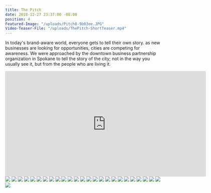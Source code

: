 ```yaml
---
title: The Pitch
date: 2018-12-27 23:37:00 -08:00
position: 4
Featured-Image: "/uploads/Pitch8-9b03ee.JPG"
Video-Teaser-File: "/uploads/ThePitch-ShortTeaser.mp4"
---
```


In today's brand-aware world, everyone gets to tell their own story. as new businesses are looking for opportunities, cities are competing for awareness. We were approached by the downtown business partnership organization in Spokane to tell the story of the city; not in the way you usually see it, but from the people who are living it. 

<iframe src="https://player.vimeo.com/video/252648997" width="640" height="337" frameborder="0" allowfullscreen></iframe>

<div class="gallery" data-columns="3">
<img src="/uploads/FactoryTown-Spokane-Pitch-VideoStills1001.png" />
<img src="/uploads/FactoryTown-Spokane-Pitch-VideoStills1002.png" />
<img src="/uploads/FactoryTown-Spokane-Pitch-VideoStills1003.png" />
<img src="/uploads/FactoryTown-Spokane-Pitch-VideoStills1004.png" />
<img src="/uploads/FactoryTown-Spokane-Pitch-VideoStills1005.png" />
<img src="/uploads/FactoryTown-Spokane-Pitch-VideoStills1007.png" />
<img src="/uploads/FactoryTown-Spokane-Pitch-VideoStills1008.png" />
<img src="/uploads/FactoryTown-Spokane-Pitch-VideoStills1009.png" />
<img src="/uploads/FactoryTown-Spokane-Pitch-VideoStills1010.png" />
<img src="/uploads/FactoryTown-Spokane-Pitch-VideoStills1012.png" />
<img src="/uploads/FactoryTown-Spokane-Pitch-VideoStills1011.png" />
<img src="/uploads/FactoryTown-Spokane-Pitch-VideoStills1013.png" />
<img src="/uploads/FactoryTown-Spokane-Pitch-VideoStills1014.png" />
<img src="/uploads/FactoryTown-Spokane-Pitch-VideoStills1015.png" />
<img src="/uploads/FactoryTown-Spokane-Pitch-VideoStills1016.png" />
<img src="/uploads/FactoryTown-Spokane-Pitch-VideoStills1017.png" />
<img src="/uploads/FactoryTown-Spokane-Pitch-VideoStills1018.png" />
<img src="/uploads/FactoryTown-Spokane-Pitch-VideoStills1019.png" />
<img src="/uploads/FactoryTown-Spokane-Pitch-VideoStills1020.png" />
<img src="/uploads/FactoryTown-Spokane-Pitch-VideoStills1021.png" />
<img src="/uploads/FactoryTown-Spokane-Pitch-VideoStills1022.png" />
<img src="/uploads/FactoryTown-Spokane-Pitch-VideoStills1023.png" />
<img src="/uploads/FactoryTown-Spokane-Pitch-VideoStills1024.png" />
<img src="/uploads/FactoryTown-Spokane-Pitch-VideoStills1025.png" />
<img src="/uploads/FactoryTown-Spokane-Pitch-VideoStills1026.png" />
<img src="/uploads/FactoryTown-Spokane-Pitch-VideoStills1027.png" />


</div>

